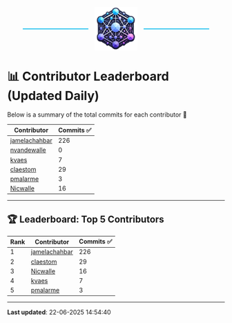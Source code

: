 <p align="center">
  <span style="display: inline-block; width: 30%; border-top: 2px solid #1bbfed; vertical-align: middle;"></span>
  <img src="../logo/belengexplogo.png" alt="Innersource Logo" style="width:20%; vertical-align: middle; margin: 0 10px;" />
  <span style="display: inline-block; width: 30%; border-top: 2px solid #1bbfed; vertical-align: middle;"></span>
</p> 

# 📊 Contributor Leaderboard (Updated Daily)

Below is a summary of the total commits for each contributor 🚀

| Contributor  | Commits ✅ |
|-------------| --------|
| [jamelachahbar](https://github.com/jamelachahbar) | 226 | 
| [nvandewalle](https://github.com/nvandewalle) | 0 | 
| [kvaes](https://github.com/kvaes) | 7 | 
| [claestom](https://github.com/claestom) | 29 | 
| [pmalarme](https://github.com/pmalarme) | 3 | 
| [Nicwalle](https://github.com/Nicwalle) | 16 | 

----

## 🏆 Leaderboard: Top 5 Contributors 

| Rank | Contributor | Commits ✅ |
|------|-------------|---------|
| 1 | [jamelachahbar](https://github.com/jamelachahbar) | 226 |
| 2 | [claestom](https://github.com/claestom) | 29 |
| 3 | [Nicwalle](https://github.com/Nicwalle) | 16 |
| 4 | [kvaes](https://github.com/kvaes) | 7 |
| 5 | [pmalarme](https://github.com/pmalarme) | 3 |

----

**Last updated**: 22-06-2025 14:54:40